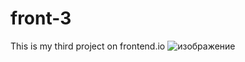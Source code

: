 # front-3
This is my third project on frontend.io
![изображение](https://user-images.githubusercontent.com/82459673/133771842-4c4328d5-1982-49c5-8287-91b53e5c440a.png)
